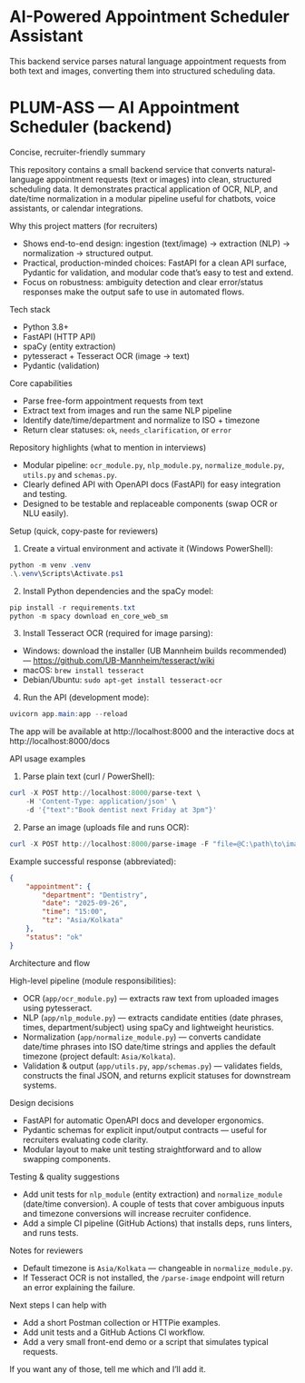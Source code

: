 # AI-Powered Appointment Scheduler Assistant

This backend service parses natural language appointment requests from both text and images, converting them into structured scheduling data.

# PLUM-ASS — AI Appointment Scheduler (backend)

Concise, recruiter-friendly summary

This repository contains a small backend service that converts natural-language appointment requests (text or images) into clean, structured scheduling data. It demonstrates practical application of OCR, NLP, and date/time normalization in a modular pipeline useful for chatbots, voice assistants, or calendar integrations.

Why this project matters (for recruiters)

- Shows end-to-end design: ingestion (text/image) → extraction (NLP) → normalization → structured output.
- Practical, production-minded choices: FastAPI for a clean API surface, Pydantic for validation, and modular code that’s easy to test and extend.
- Focus on robustness: ambiguity detection and clear error/status responses make the output safe to use in automated flows.

Tech stack

- Python 3.8+
- FastAPI (HTTP API)
- spaCy (entity extraction)
- pytesseract + Tesseract OCR (image -> text)
- Pydantic (validation)

Core capabilities

- Parse free-form appointment requests from text
- Extract text from images and run the same NLP pipeline
- Identify date/time/department and normalize to ISO + timezone
- Return clear statuses: `ok`, `needs_clarification`, or `error`

Repository highlights (what to mention in interviews)

- Modular pipeline: `ocr_module.py`, `nlp_module.py`, `normalize_module.py`, `utils.py` and `schemas.py`.
- Clearly defined API with OpenAPI docs (FastAPI) for easy integration and testing.
- Designed to be testable and replaceable components (swap OCR or NLU easily).

Setup (quick, copy-paste for reviewers)

1. Create a virtual environment and activate it (Windows PowerShell):

```powershell
python -m venv .venv
.\.venv\Scripts\Activate.ps1
```

2. Install Python dependencies and the spaCy model:

```powershell
pip install -r requirements.txt
python -m spacy download en_core_web_sm
```

3. Install Tesseract OCR (required for image parsing):

- Windows: download the installer (UB Mannheim builds recommended) — https://github.com/UB-Mannheim/tesseract/wiki
- macOS: `brew install tesseract`
- Debian/Ubuntu: `sudo apt-get install tesseract-ocr`

4. Run the API (development mode):

```powershell
uvicorn app.main:app --reload
```

The app will be available at http://localhost:8000 and the interactive docs at http://localhost:8000/docs

API usage examples

1) Parse plain text (curl / PowerShell):

```powershell
curl -X POST http://localhost:8000/parse-text \
    -H 'Content-Type: application/json' \
    -d '{"text":"Book dentist next Friday at 3pm"}'
```

2) Parse an image (uploads file and runs OCR):

```powershell
curl -X POST http://localhost:8000/parse-image -F "file=@C:\path\to\image.jpg"
```

Example successful response (abbreviated):

```json
{
    "appointment": {
        "department": "Dentistry",
        "date": "2025-09-26",
        "time": "15:00",
        "tz": "Asia/Kolkata"
    },
    "status": "ok"
}
```

Architecture and flow

High-level pipeline (module responsibilities):

- OCR (`app/ocr_module.py`) — extracts raw text from uploaded images using pytesseract.
- NLP (`app/nlp_module.py`) — extracts candidate entities (date phrases, times, department/subject) using spaCy and lightweight heuristics.
- Normalization (`app/normalize_module.py`) — converts candidate date/time phrases into ISO date/time strings and applies the default timezone (project default: `Asia/Kolkata`).
- Validation & output (`app/utils.py`, `app/schemas.py`) — validates fields, constructs the final JSON, and returns explicit statuses for downstream systems.

Design decisions

- FastAPI for automatic OpenAPI docs and developer ergonomics.
- Pydantic schemas for explicit input/output contracts — useful for recruiters evaluating code clarity.
- Modular layout to make unit testing straightforward and to allow swapping components.

Testing & quality suggestions

- Add unit tests for `nlp_module` (entity extraction) and `normalize_module` (date/time conversion). A couple of tests that cover ambiguous inputs and timezone conversions will increase recruiter confidence.
- Add a simple CI pipeline (GitHub Actions) that installs deps, runs linters, and runs tests.

Notes for reviewers

- Default timezone is `Asia/Kolkata` — changeable in `normalize_module.py`.
- If Tesseract OCR is not installed, the `/parse-image` endpoint will return an error explaining the failure.

Next steps I can help with

- Add a short Postman collection or HTTPie examples.
- Add unit tests and a GitHub Actions CI workflow.
- Add a very small front-end demo or a script that simulates typical requests.

If you want any of those, tell me which and I’ll add it.

